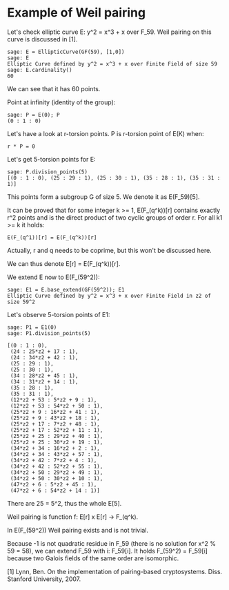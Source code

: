 
# Example of Weil pairing

Let's check elliptic curve E: y^2 = x^3 + x over F_59. Weil pairing on this curve is discussed in [1].

```
sage: E = EllipticCurve(GF(59), [1,0])
sage: E
Elliptic Curve defined by y^2 = x^3 + x over Finite Field of size 59
sage: E.cardinality()
60
```

We can see that it has 60 points.

Point at infinity (identity of the group):

```
sage: P = E(0); P
(0 : 1 : 0)
```

Let's have a look at r-torsion points. P is r-torsion point of E(K) when:

```
r * P = 0
```

Let's get 5-torsion points for E:

```
sage: P.division_points(5)
[(0 : 1 : 0), (25 : 29 : 1), (25 : 30 : 1), (35 : 28 : 1), (35 : 31 : 1)]
```

This points form a subgroup G of size 5. We denote it as E(F_59)[5].

It can be proved that for some integer k >= 1, E(F_(q^k))[r] contains exactly r^2 points and is the direct product of two cyclic groups of order r. For all k1 >= k it holds:

```
E(F_(q^1))[r] = E(F_(q^k))[r] 
```

Actually, r and q needs to be coprime, but this won't be discussed here.

We can thus denote E[r] = E(F_(q^k))[r].

We extend E now to E(F_(59^2)):

```
sage: E1 = E.base_extend(GF(59^2)); E1
Elliptic Curve defined by y^2 = x^3 + x over Finite Field in z2 of size 59^2
```

Let's observe 5-torsion points of E1:

```
sage: P1 = E1(0)
sage: P1.division_points(5)

[(0 : 1 : 0),
 (24 : 25*z2 + 17 : 1),
 (24 : 34*z2 + 42 : 1),
 (25 : 29 : 1),
 (25 : 30 : 1),
 (34 : 28*z2 + 45 : 1),
 (34 : 31*z2 + 14 : 1),
 (35 : 28 : 1),
 (35 : 31 : 1),
 (12*z2 + 53 : 5*z2 + 9 : 1),
 (12*z2 + 53 : 54*z2 + 50 : 1),
 (25*z2 + 9 : 16*z2 + 41 : 1),
 (25*z2 + 9 : 43*z2 + 18 : 1),
 (25*z2 + 17 : 7*z2 + 48 : 1),
 (25*z2 + 17 : 52*z2 + 11 : 1),
 (25*z2 + 25 : 29*z2 + 40 : 1),
 (25*z2 + 25 : 30*z2 + 19 : 1),
 (34*z2 + 34 : 16*z2 + 2 : 1),
 (34*z2 + 34 : 43*z2 + 57 : 1),
 (34*z2 + 42 : 7*z2 + 4 : 1),
 (34*z2 + 42 : 52*z2 + 55 : 1),
 (34*z2 + 50 : 29*z2 + 49 : 1),
 (34*z2 + 50 : 30*z2 + 10 : 1),
 (47*z2 + 6 : 5*z2 + 45 : 1),
 (47*z2 + 6 : 54*z2 + 14 : 1)]
```

There are 25 = 5^2, thus the whole E[5].

Weil pairing is function f: E[r] x E[r] -> F_(q^k).

In E(F_(59^2)) Weil pairing exists and is not trivial.

Because -1 is not quadratic residue in F_59 (there is no solution for x^2 % 59 = 58), we can extend F_59 with i: F_59[i]. It holds F_(59^2) = F_59[i] because two Galois fields of the same order are isomorphic.




[1] Lynn, Ben. On the implementation of pairing-based cryptosystems. Diss. Stanford University, 2007.


